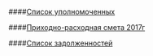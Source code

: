 ####[Список уполномоченных](../doc/NEW2.txt)


####[Приходно-расходная смета 2017г](../doc/NEW3.txt)


####[Список задолженностей](../doc/NEW4.txt)
